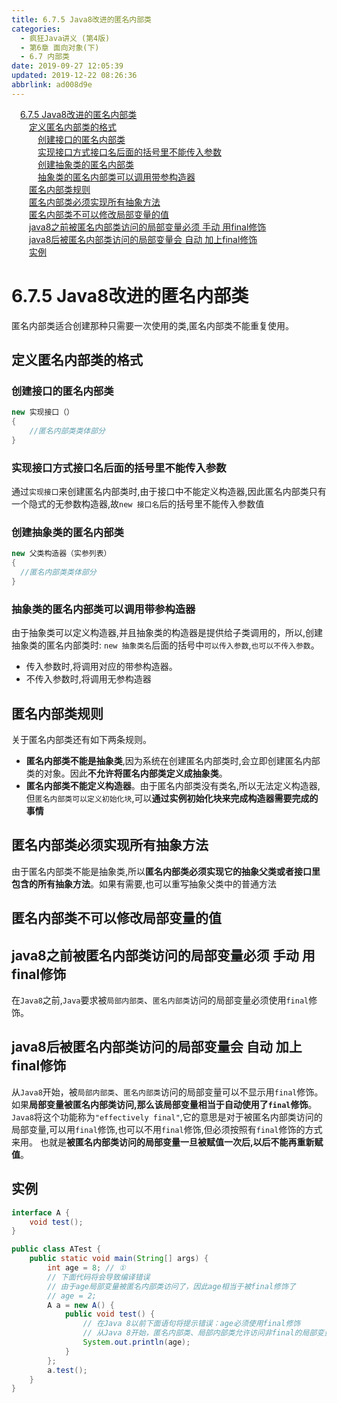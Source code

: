 ```yaml
---
title: 6.7.5 Java8改进的匿名内部类
categories: 
  - 疯狂Java讲义 (第4版)
  - 第6章 面向对象(下)
  - 6.7 内部类
date: 2019-09-27 12:05:39
updated: 2019-12-22 08:26:36
abbrlink: ad008d9e
---
```

<div id='my_toc'><a href="/JavaReadingNotes/ad008d9e/#6-7-5-Java8改进的匿名内部类" class="header_1">6.7.5 Java8改进的匿名内部类</a><br><a href="/JavaReadingNotes/ad008d9e/#定义匿名内部类的格式" class="header_2">定义匿名内部类的格式</a><br><a href="/JavaReadingNotes/ad008d9e/#创建接口的匿名内部类" class="header_3">创建接口的匿名内部类</a><br><a href="/JavaReadingNotes/ad008d9e/#实现接口方式接口名后面的括号里不能传入参数" class="header_3">实现接口方式接口名后面的括号里不能传入参数</a><br><a href="/JavaReadingNotes/ad008d9e/#创建抽象类的匿名内部类" class="header_3">创建抽象类的匿名内部类</a><br><a href="/JavaReadingNotes/ad008d9e/#抽象类的匿名内部类可以调用带参构造器" class="header_3">抽象类的匿名内部类可以调用带参构造器</a><br><a href="/JavaReadingNotes/ad008d9e/#匿名内部类规则" class="header_2">匿名内部类规则</a><br><a href="/JavaReadingNotes/ad008d9e/#匿名内部类必须实现所有抽象方法" class="header_2">匿名内部类必须实现所有抽象方法</a><br><a href="/JavaReadingNotes/ad008d9e/#匿名内部类不可以修改局部变量的值" class="header_2">匿名内部类不可以修改局部变量的值</a><br><a href="/JavaReadingNotes/ad008d9e/#java8之前被匿名内部类访问的局部变量必须-手动-用final修饰" class="header_2">java8之前被匿名内部类访问的局部变量必须 手动 用final修饰</a><br><a href="/JavaReadingNotes/ad008d9e/#java8后被匿名内部类访问的局部变量会-自动-加上final修饰" class="header_2">java8后被匿名内部类访问的局部变量会 自动 加上final修饰</a><br><a href="/JavaReadingNotes/ad008d9e/#实例" class="header_2">实例</a><br></div>
<style>.header_1{margin-left: 1em;}.header_2{margin-left: 2em;}.header_3{margin-left: 3em;}.header_4{margin-left: 4em;}.header_5{margin-left: 5em;}.header_6{margin-left: 6em;}</style>
<!--more-->
<script>if (navigator.platform.search('arm')==-1){document.getElementById('my_toc').style.display = 'none';}var e,p = document.getElementsByTagName('p');while (p.length>0) {e = p[0];e.parentElement.removeChild(e);}</script>

<!--end-->
<!--SSTStart-->
# 6.7.5 Java8改进的匿名内部类 #
匿名内部类适合创建那种只需要一次使用的类,匿名内部类不能重复使用。
## 定义匿名内部类的格式 ##
### 创建接口的匿名内部类 ###
```java
new 实现接口（）
{
    //匿名内部类类体部分
}
```
### 实现接口方式接口名后面的括号里不能传入参数 ###
通过`实现接口`来创建匿名内部类时,由于接口中不能定义构造器,因此匿名内部类只有一个隐式的无参数构造器,故`new 接口名`后的括号里不能传入参数值
### 创建抽象类的匿名内部类 ###
```java
new 父类构造器（实参列表）
{
  //匿名内部类类体部分
}
```
### 抽象类的匿名内部类可以调用带参构造器 ###
由于抽象类可以定义构造器,并且抽象类的构造器是提供给子类调用的，所以,创建抽象类的匿名内部类时:
`new 抽象类名`后面的括号中`可以传入参数`,`也可以不传入参数`。
- 传入参数时,将调用对应的带参构造器。
- 不传入参数时,将调用无参构造器

## 匿名内部类规则 ##
关于匿名内部类还有如下两条规则。
- **匿名内部类不能是抽象类**,因为系统在创建匿名内部类时,会立即创建匿名内部类的对象。因此**不允许将匿名内部类定义成抽象类**。
- **匿名内部类不能定义构造器**。由于匿名内部类没有类名,所以无法定义构造器,但`匿名内部类可以定义初始化块`,可以**通过实例初始化块来完成构造器需要完成的事情**

## 匿名内部类必须实现所有抽象方法 ##
由于匿名内部类不能是抽象类,所以**匿名内部类必须实现它的抽象父类或者接口里包含的所有抽象方法**。如果有需要,也可以重写抽象父类中的普通方法

## 匿名内部类不可以修改局部变量的值 ##
## java8之前被匿名内部类访问的局部变量必须 手动 用final修饰 ##
在`Java8`之前,`Java`要求被`局部内部类`、`匿名内部类`访问的局部变量必须使用`final`修饰。

## java8后被匿名内部类访问的局部变量会 自动 加上final修饰 ##
从`Java8`开始，被`局部内部类`、`匿名内部类`访问的局部变量可以不显示用`final`修饰。如果**局部变量被匿名内部类访问,那么该局部变量相当于自动使用了`final`修饰**。
`Java8`将这个功能称为`"effectively final"`,它的意思是对于被匿名内部类访问的局部变量,可以用`final`修饰,也可以不用`final`修饰,但必须按照有`final`修饰的方式来用。
也就是**被匿名内部类访问的局部变量一旦被赋值一次后,以后不能再重新赋值**。
<!--SSTStop-->
## 实例 ##
```java
interface A {
    void test();
}

public class ATest {
    public static void main(String[] args) {
        int age = 8; // ①
        // 下面代码将会导致编译错误
        // 由于age局部变量被匿名内部类访问了，因此age相当于被final修饰了
        // age = 2;
        A a = new A() {
            public void test() {
                // 在Java 8以前下面语句将提示错误：age必须使用final修饰
                // 从Java 8开始，匿名内部类、局部内部类允许访问非final的局部变量
                System.out.println(age);
            }
        };
        a.test();
    }
}
```

